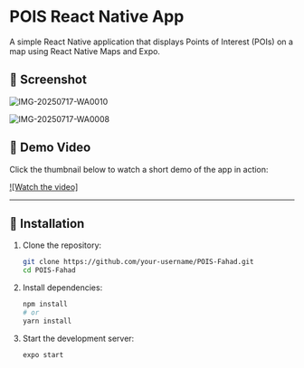 # POIS React Native App


A simple React Native application that displays Points of Interest (POIs) on a map using React Native Maps and Expo.

## 📸 Screenshot

![IMG-20250717-WA0010](https://github.com/user-attachments/assets/28efdc50-60c8-429e-8fdc-9e02f700d3ed)

![IMG-20250717-WA0008](https://github.com/user-attachments/assets/1c3605c0-8ff1-4ee4-855f-451aa93c1489)

## 🎥 Demo Video

Click the thumbnail below to watch a short demo of the app in action:

[![Watch the video]](https://youtube.com/shorts/5v23i50UcdE?si=B_hcOAtoZg-VAU67)


---

## 🚀 Installation

1. Clone the repository:

   ```bash
   git clone https://github.com/your-username/POIS-Fahad.git
   cd POIS-Fahad
   ```
2. Install dependencies:

   ```bash
   npm install
   # or
   yarn install
   ```
3. Start the development server:

   ```bash
   expo start
   ```



